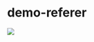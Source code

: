 demo-referer
============

[<img src="https://buildr.apsure.com/projects/status.jpg"/>](https://buildr.apsure.com/projects/view)